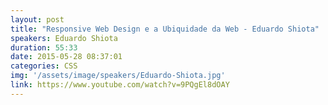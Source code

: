 ```yaml
---
layout: post
title: "Responsive Web Design e a Ubiquidade da Web - Eduardo Shiota"
speakers: Eduardo Shiota
duration: 55:33
date: 2015-05-28 08:37:01
categories: CSS
img: '/assets/image/speakers/Eduardo-Shiota.jpg'
link: https://www.youtube.com/watch?v=9PQgEl8dOAY
---
```

